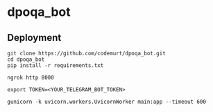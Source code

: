 # dpoqa_bot
## Deployment

```
git clone https://github.com/codemurt/dpoqa_bot.git
cd dpoqa_bot
pip install -r requirements.txt
```

```
ngrok http 8000
```

```
export TOKEN=<YOUR_TELEGRAM_BOT_TOKEN>
```

```
gunicorn -k uvicorn.workers.UvicornWorker main:app --timeout 600
```
